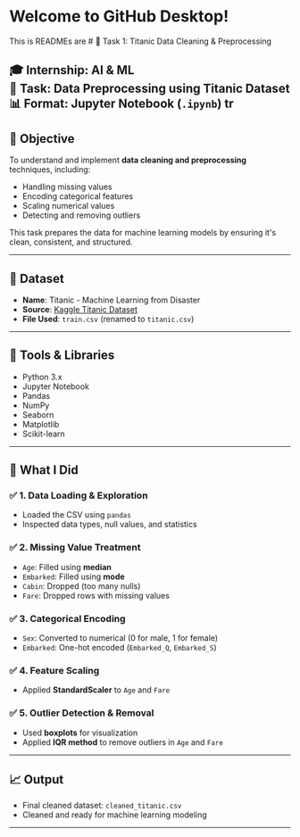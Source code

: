 # Welcome to GitHub Desktop!

This is READMEs are # 🚢 Task 1: Titanic Data Cleaning & Preprocessing

🎓 **Internship**: AI & ML  
📁 **Task**: Data Preprocessing using Titanic Dataset  
📊 **Format**: Jupyter Notebook (`.ipynb`)
tr
---

## 📌 Objective

To understand and implement **data cleaning and preprocessing** techniques, including:
- Handling missing values
- Encoding categorical features
- Scaling numerical values
- Detecting and removing outliers

This task prepares the data for machine learning models by ensuring it's clean, consistent, and structured.

---

## 📂 Dataset

- **Name**: Titanic - Machine Learning from Disaster
- **Source**: [Kaggle Titanic Dataset](https://www.kaggle.com/datasets/yasserh/titanic-dataset)
- **File Used**: `train.csv` (renamed to `titanic.csv`)

---

## 🧰 Tools & Libraries

- Python 3.x
- Jupyter Notebook
- Pandas
- NumPy
- Seaborn
- Matplotlib
- Scikit-learn

---

## 🧠 What I Did

### ✅ 1. Data Loading & Exploration
- Loaded the CSV using `pandas`
- Inspected data types, null values, and statistics

### ✅ 2. Missing Value Treatment
- `Age`: Filled using **median**
- `Embarked`: Filled using **mode**
- `Cabin`: Dropped (too many nulls)
- `Fare`: Dropped rows with missing values

### ✅ 3. Categorical Encoding
- `Sex`: Converted to numerical (0 for male, 1 for female)
- `Embarked`: One-hot encoded (`Embarked_Q`, `Embarked_S`)

### ✅ 4. Feature Scaling
- Applied **StandardScaler** to `Age` and `Fare`

### ✅ 5. Outlier Detection & Removal
- Used **boxplots** for visualization
- Applied **IQR method** to remove outliers in `Age` and `Fare`

---

## 📈 Output

- Final cleaned dataset: `cleaned_titanic.csv`
- Cleaned and ready for machine learning modeling

---
